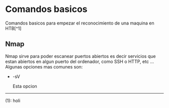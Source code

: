 # Comandos basicos
Comandos basicos para empezar el reconocimiento de una maquina en HTB[^1]

## Nmap
Nmap sirve para poder escanear puertos abiertos es decir servicios que estan abiertos en algun puerto del ordenador, como SSH o HTTP, etc ...
Algunas opciones mas comunes son:

* -sV

  Esta opcion





--------
(1): holi
